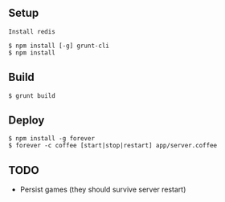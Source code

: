 
Setup
-----

	Install redis

	$ npm install [-g] grunt-cli
	$ npm install


Build
-----

	$ grunt build


Deploy
------

	$ npm install -g forever
	$ forever -c coffee [start|stop|restart] app/server.coffee


TODO
----

* Persist games (they should survive server restart)
